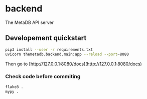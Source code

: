 # backend

The MetaDB API server

## Developement quickstart

```bash
pip3 install --user -r requirements.txt
uvicorn themetadb.backend.main:app --reload --port=8080
```

Then go to [http://127.0.0.1:8080/docs](http://127.0.0.1:8080/docs)

### Check code before commiting

```bash
flake8 .
mypy .
```
